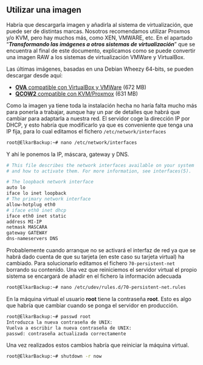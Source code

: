 ## Utilizar una imagen

Habría que descargarla imagen y añadirla al sistema de virtualización, que puede ser de distintas marcas. Nosotros recomendamos utilizar Proxmos y/o KVM, pero hay muchos más, como XEN, VMWARE, etc. En el apartado “***Transformando las imágenes a otros sistemas de virtualización***” que se encuentra al final de este documento, explicamos como se puede convertir una imagen RAW a los sistemas de virtualización VMWare y VirtualBox.

Las últimas imágenes, basadas en una Debian Wheezy 64-bits, se pueden descargar desde aquí:
- [**OVA** compatible con VirtualBox y VMWare](http://ftp.tknika.net/elkarbackup/elkarbackup64b-1.0.23-ova.tar.gz) (672 MB)
- [**QCOW2** compatible con KVM/Proxmox](http://ftp.tknika.net/elkarbackup/elkarbackup64b-1.0.23-qcow2.tar.gz) (631 MB)

Como la imagen ya tiene toda la instalación hecha no haría falta mucho más para ponerla a trabajar, aunque hay un par de detalles que habrá que cambiar para adaptarla a nuestra red.
El servidor coge la dirección IP por DHCP, y esto habría que modificarlo ya que es conveniente que tenga una IP fija, para lo cual editamos el fichero `/etc/network/interfaces`

```bash
root@ElkarBackup:~# nano /etc/network/interfaces
```


Y ahí le ponemos la IP, máscara, gateway y DNS.

```bash
# This file describes the network interfaces available on your system
# and how to activate them. For more information, see interfaces(5).

# The loopback network interface
auto lo
iface lo inet loopback
# The primary network interface
allow-hotplug eth0
# iface eth0 inet dhcp
iface eth0 inet static
address MI-IP
netmask MASCARA
gateway GATEWAY
dns-nameservers DNS
```


Probablemente cuando arranque no se activará el interfaz de red ya que se habrá dado cuenta de que su tarjeta (en este caso su tarjeta virtual) ha cambiado. Para solucionarlo editamos el fichero `70-persistent-net` borrando su contenido. Una vez que reiniciemos el servidor virtual el propio sistema se encargará de añadir en el fichero la información adecuada
```bash
root@ElkarBackup:~# nano /etc/udev/rules.d/70-persistent-net.rules
```

En la máquina virtual el usuario **root** tiene la contraseña **root**. Esto es algo que habría que cambiar cuando se ponga el servidor en producción.

```bash
root@ElkarBackup:~# passwd root
Introduzca la nueva contraseña de UNIX:
Vuelva a escribir la nueva contraseña de UNIX:
passwd: contraseña actualizada correctamente
```

Una vez realizados estos cambios habría que reiniciar la máquina virtual.

```bash
root@ElkarBackup:~# shutdown -r now
```

